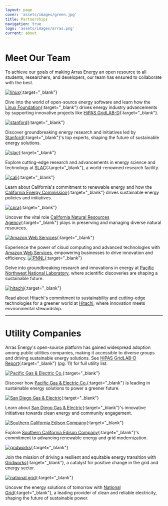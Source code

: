 ```yaml
---
layout: page
cover: 'assets/images/green.jpg'
title: Partnerships
navigation: true
logo: 'assets/images/arras.png'
current: about
---
```


# Meet Our Team

To achieve our goals of making Arras Energy an open resource to all students, researchers, and developers, our team has ensured to collaborate with the best.

[<img src="{{ site.baseurl }}assets/images/linux.png" alt="linux" style="max-width: 395px;">](https://lfenergy.org/){:target="_blank"}

Dive into the world of open-source energy software and learn how the [Linux Foundation][Linux Foundation]{:target="_blank"} drives energy industry advancements by supporting innovative projects like [HiPAS GridLAB-D][HiPAS GridLAB-D]{:target="_blank"}.

[<img src="{{ site.baseurl }}assets/images/stanford.png" alt="stanford" style="max-width: 395px;">](https://stanford.edu){:target="_blank"}

Discover groundbreaking energy research and initiatives led by [Stanford][Stanford]{:target="_blank"}'s top experts, shaping the future of sustainable energy solutions.

[<img src="{{ site.baseurl }}assets/images/slac.png" alt="slac" style="max-width: 420px;">](https://www6.slac.stanford.edu/){:target="_blank"}

Explore cutting-edge research and advancements in energy science and technology at [SLAC][SLAC]{:target="_blank"}, a world-renowned research facility.

[<img src="{{ site.baseurl }}assets/images/cali.jpeg" alt="cali" style="max-width: 400px;">](https://www.energy.ca.gov/){:target="_blank"}

Learn about California's commitment to renewable energy and how the [California Energy Commission][California Energy Commission]{:target="_blank"} drives sustainable energy policies and initiatives.

[<img src="{{ site.baseurl }}assets/images/CNRA.png" alt="cnra" style="max-width: 390px;">](https://resources.ca.gov/){:target="_blank"}

Uncover the vital role [California Natural Resources Agency][California Natural Resources Agency]{:target="_blank"} plays in preserving and managing diverse natural resources.

[<img src="{{ site.baseurl }}assets/images/amazon.webp" alt="Amazon Web Services" style="max-width: 340px;">][Amazon]{:target="_blank"}

Experience the power of cloud computing and advanced technologies with [Amazon Web Services](https://aws.amazon.com/), empowering businesses to drive innovation and efficiency.
[<img src="{{ site.baseurl }}assets/images/pnnl.png" alt="PNNL" style="max-width: 390px;">][pnnl]{:target="_blank"}

Delve into groundbreaking research and innovations in energy at [Pacific Northwest National Laboratory](https://www.pnnl.gov/), where scientific discoveries are shaping a sustainable future.

[<img src="{{ site.baseurl }}assets/images/hitachi.png" alt="hitachi" style="max-width: 360px;">][hitachi]{:target="_blank"}

Read about Hitachi's commitment to sustainability and cutting-edge technologies for a greener world at [Hitachi](https://www.hitachi.com/sustainability/index.html), where innovation meets environmental stewardship.

____

# Utility Companies
Arras Energy's open-source platform has gained widespread adoption among public utilities companies, making it accessible to diverse groups and driving sustainable energy solutions. See [HiPAS GridLAB-D Report][hipas]{:target="_blank"} (pg. 11) for full utility list.

[<img src="{{ site.baseurl }}assets/images/pge.png" alt="Pacific Gas & Electric Co." style="max-width: 400px;" />][pge]{:target="_blank"}

Discover how [Pacific Gas & Electric Co.][pge]{:target="_blank"} is leading in sustainable energy solutions to power a greener future.

[<img src="{{ site.baseurl }}assets/images/sdge.svg" alt="San Diego Gas & Electric" style="max-width: 395px;">][sdge]{:target="_blank"}

Learn about [San Diego Gas & Electric][sdge]{:target="_blank"}'s innovative initiatives towards clean energy and community engagement.

[<img src="{{ site.baseurl }}assets/images/sce.png" alt="Southern California Edison Company" style="max-width: 360px;">][scec]{:target="_blank"}

Explore [Southern California Edison Company][scec]{:target="_blank"}'s commitment to advancing renewable energy and grid modernization.

[<img src="{{ site.baseurl }}assets/images/gridworks.jpeg" alt="gridworks" style="max-width: 350px;">][gridworks]{:target="_blank"}

Join the mission of driving a resilient and equitable energy transition with [Gridworks](https://gridworks.org/){:target="_blank"}, a catalyst for positive change in the grid and energy sector.

[<img src="{{ site.baseurl }}assets/images/nationalgrid.png" alt= "national grid" style="max-width: 390px;">][national grid]{:target="_blank"}

Uncover the energy solutions of tomorrow with [National Grid](https://www.nationalgridus.com/){:target="_blank"}, a leading provider of clean and reliable electricity, shaping the future of sustainable power.



[PNNL]: https://www.pnnl.gov/
[Hitachi]: https://www.hitachi.com/sustainability/index.html
[National Grid]: https://www.nationalgridus.com/
[Amazon]: https://aws.amazon.com/
[Gridworks]: https://gridworks.org/


[slac]: https://www6.slac.stanford.edu/
[stanford]:   https://stanford.edu
[Linux Foundation]: https://www.linuxfoundation.org/ 
[HiPAS GridLAB-D]: https://github.com/arras-energy  
[California Energy Commission]: https://www.energy.ca.gov/
[California Natural Resources Agency]: https://resources.ca.gov/

[hipas]: https://github.com/slacgismo/hipas-gridlabd/blob/main/Task%201.1%20-%20Final%20Report.pdf
[pge]: https://www.pge.com/
[sdge]: https://www.sdge.com/
[scec]: https://www.sce.com/
